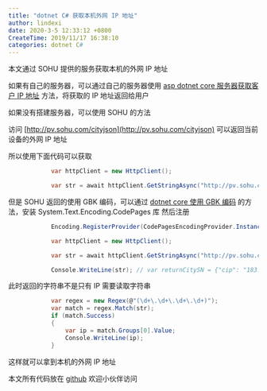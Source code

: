 ```yaml
---
title: "dotnet C# 获取本机外网 IP 地址"
author: lindexi
date: 2020-3-5 12:33:12 +0800
CreateTime: 2019/11/17 16:38:10
categories: dotnet C#
---
```


本文通过 SOHU 提供的服务获取本机的外网 IP 地址

<!--more-->


<!-- CreateTime:2019/11/17 16:38:10 -->

<!-- csdn -->

如果有自己的服务器，可以通过自己的服务器使用 [asp dotnet core 服务器获取客户 IP 地址](https://blog.lindexi.com/post/asp-dotnet-core-%E4%BB%8E-Frp-%E8%8E%B7%E5%8F%96%E7%94%A8%E6%88%B7%E7%9C%9F%E5%AE%9E-IP-%E5%9C%B0%E5%9D%80.html ) 方法，将获取的 IP 地址返回给用户

如果没有搭建服务器，可以使用 SOHU 的方法

访问 [http://pv.sohu.com/cityjson](http://pv.sohu.com/cityjson) 可以返回当前设备的外网 IP 地址

所以使用下面代码可以获取

```csharp
            var httpClient = new HttpClient();

            var str = await httpClient.GetStringAsync("http://pv.sohu.com/cityjson");
```

但是 SOHU 返回的使用 GBK 编码，可以通过 [dotnet core 使用 GBK 编码](https://blog.lindexi.com/post/dotnet-core-%E4%BD%BF%E7%94%A8-GBK-%E7%BC%96%E7%A0%81.html ) 的方法，安装 System.Text.Encoding.CodePages 库 然后注册

```csharp
            Encoding.RegisterProvider(CodePagesEncodingProvider.Instance);

            var httpClient = new HttpClient();

            var str = await httpClient.GetStringAsync("http://pv.sohu.com/cityjson");

            Console.WriteLine(str); // var returnCitySN = {"cip": "183.63.127.82", "cid": "440100", "cname": "广东省广州市"};
```

此时返回的字符串不是只有 IP 需要读取字符串

```csharp
            var regex = new Regex(@"(\d+\.\d+\.\d+\.\d+)");
            var match = regex.Match(str);
            if (match.Success)
            {
                var ip = match.Groups[0].Value;
                Console.WriteLine(ip);
            }
```

这样就可以拿到本机的外网 IP 地址

本文所有代码放在 [github](https://github.com/lindexi/lindexi_gd/tree/0de1af7a6591bf88cc901a23a75bbc33a6061413/RernallkarhadahiNearlaynerene) 欢迎小伙伴访问

